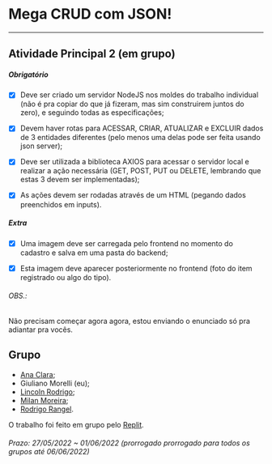 # Mega CRUD com JSON!  

---  

## Atividade Principal 2 (em grupo)

##### Obrigatório  

- [x] Deve ser criado um servidor NodeJS nos moldes do trabalho individual (não é pra copiar do que já fizeram, mas sim construirem juntos do zero), e seguindo todas as especificações;  

- [x] Devem haver rotas para ACESSAR, CRIAR, ATUALIZAR e EXCLUIR dados de 3 entidades diferentes (pelo menos uma delas pode ser feita usando json server);  

- [x] Deve ser utilizada a biblioteca AXIOS para acessar o servidor local e realizar a ação necessária (GET, POST, PUT ou DELETE, lembrando que estas 3 devem ser implementadas);  

- [x] As ações devem ser rodadas através de um HTML (pegando dados preenchidos em inputs).  

##### Extra  

- [x] Uma imagem deve ser carregada pelo frontend no momento do cadastro e salva em uma pasta do backend;  

- [x] Esta imagem deve aparecer posteriormente no frontend (foto do item registrado ou algo do tipo).  

###### OBS.:

Não precisam começar agora agora, estou enviando o enunciado só pra adiantar pra vocês.

## Grupo  
- [Ana Clara](https://github.com/acbarbeta);  
- Giuliano Morelli (eu);  
- [Lincoln Rodrigo](https://github.com/LinkolnR);  
- [Milan Moreira](https://github.com/Milan-Cruz);  
- [Rodrigo Rangel](https://github.com/rodrigo-rngl).  

O trabalho foi feito em grupo pelo [Replit](https://replit.com/@Giunossauro/AtvPrincipal2).  

###### Prazo: 27/05/2022 ~ 01/06/2022 (prorrogado prorrogado para todos os grupos até 06/06/2022)  

